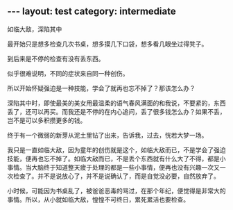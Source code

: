 ﻿﻿---
layout: test
category: intermediate
---
如临大敌，深陷其中

最开始只是想多检查几次书桌，想多摸几下口袋，想多看几眼坐过得凳子。

到后来是不停的检查有没有丢东西。

似乎很难说明，不同的症状来自同一种创伤。

所以开始怀疑强迫是一种技能，学会了就再也忘不掉了？那该怎么办？

深陷其中时，即使最美的美女用最温柔的语气春风满面的和我说，不要紧的，东西丢了，还可以再买。而我还是不停的在内心追问，丢了很多钱怎么办？如果不丢，岂不是可以多积攒更多的钱。

终于有一个微弱的新芽从泥土里钻了出来，告诉我，过去，恍若大梦一场。

我只是一直如临大敌，因为童年的创伤就是这个，如临大敌而已，不是学会了强迫技能，便再也忘不掉了。如临大敌而已，不是丢个东西就有什么大了不得，都是小事情。当大脑终于知道整天疲于处理的都是一些小事情，便再也没有兴趣一次又一次检查了。并不是说放心了，并不是说确认了，而是自觉没必要，自然放弃了。

小时候，可能因为书桌乱了，被爸爸恶毒的骂过，在那个年纪，便觉得是非常大的事情。所以，从小就如临大敌，惶惶不可终日，累死累活也要检查。